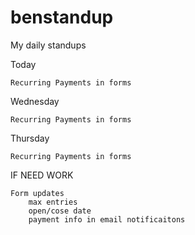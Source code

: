 # benstandup
My daily standups

Today

    Recurring Payments in forms

Wednesday

    Recurring Payments in forms
    
Thursday

    Recurring Payments in forms

IF NEED WORK
    
    Form updates
        max entries
        open/cose date
        payment info in email notificaitons
